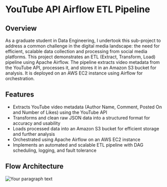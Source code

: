 # YouTube API Airflow ETL Pipeline  

## Overview  
As a graduate student in Data Engineering, I undertook this sub-project to address a common challenge in the digital media landscape: the need for efficient, scalable data collection and processing from social media platforms. This project demonstrates an ETL (Extract, Transform, Load) pipeline using Apache Airflow. The pipeline extracts video metadata from the YouTube API, processes it, and stores it in an Amazon S3 bucket for analysis. It is deployed on an AWS EC2 instance using Airflow for orchestration.  

## Features  
- Extracts YouTube video metadata (Author Name, Comment, Posted On and Number of Likes) using the YouTube API
- Transforms and clean raw JSON data into a structured format for accuracy and usability
- Loads processed data into an Amazon S3 bucket for efficient storage and further analysis
- Orchestrated using Apache Airflow on an AWS EC2 instance
- Implements an automated and scalable ETL pipeline with DAG scheduling, logging, and fault tolerance

## Flow Architecture
![Your paragraph text](https://github.com/user-attachments/assets/5b84b746-3feb-4754-94c8-6b42ec594043)




